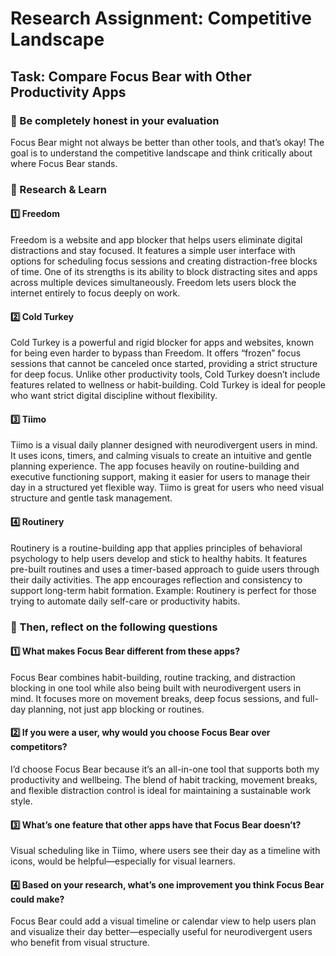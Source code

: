 # Research Assignment: Competitive Landscape

## Task: Compare Focus Bear with Other Productivity Apps

### 📌 Be completely honest in your evaluation

Focus Bear might not always be better than other tools, and that’s okay! The goal is to understand the competitive landscape and think critically about where Focus Bear stands.

### 📌 Research & Learn

#### 1️⃣ Freedom

Freedom is a website and app blocker that helps users eliminate digital distractions and stay focused. It features a simple user interface with options for scheduling focus sessions and creating distraction-free blocks of time. One of its strengths is its ability to block distracting sites and apps across multiple devices simultaneously. Freedom lets users block the internet entirely to focus deeply on work.

#### 2️⃣ Cold Turkey

Cold Turkey is a powerful and rigid blocker for apps and websites, known for being even harder to bypass than Freedom. It offers “frozen” focus sessions that cannot be canceled once started, providing a strict structure for deep focus. Unlike other productivity tools, Cold Turkey doesn’t include features related to wellness or habit-building. Cold Turkey is ideal for people who want strict digital discipline without flexibility.

#### 3️⃣ Tiimo

Tiimo is a visual daily planner designed with neurodivergent users in mind. It uses icons, timers, and calming visuals to create an intuitive and gentle planning experience. The app focuses heavily on routine-building and executive functioning support, making it easier for users to manage their day in a structured yet flexible way. Tiimo is great for users who need visual structure and gentle task management.

#### 4️⃣ Routinery

Routinery is a routine-building app that applies principles of behavioral psychology to help users develop and stick to healthy habits. It features pre-built routines and uses a timer-based approach to guide users through their daily activities. The app encourages reflection and consistency to support long-term habit formation. Example: Routinery is perfect for those trying to automate daily self-care or productivity habits.

### 📌 Then, reflect on the following questions

#### 1️⃣ What makes Focus Bear different from these apps?

Focus Bear combines habit-building, routine tracking, and distraction blocking in one tool while also being built with neurodivergent users in mind. It focuses more on movement breaks, deep focus sessions, and full-day planning, not just app blocking or routines.

#### 2️⃣ If you were a user, why would you choose Focus Bear over competitors?

I’d choose Focus Bear because it’s an all-in-one tool that supports both my productivity and wellbeing. The blend of habit tracking, movement breaks, and flexible distraction control is ideal for maintaining a sustainable work style.

#### 3️⃣ What’s one feature that other apps have that Focus Bear doesn’t?

Visual scheduling like in Tiimo, where users see their day as a timeline with icons, would be helpful—especially for visual learners.

#### 4️⃣ Based on your research, what’s one improvement you think Focus Bear could make?

Focus Bear could add a visual timeline or calendar view to help users plan and visualize their day better—especially useful for neurodivergent users who benefit from visual structure.
